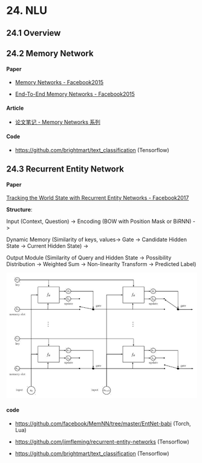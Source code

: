 
# 24. NLU

## 24.1 Overview

## 24.2 Memory Network

#### Paper

- [Memory Networks - Facebook2015](https://arxiv.org/abs/1410.3916)

- [End-To-End Memory Networks - Facebook2015](http://papers.nips.cc/paper/5846-end-to-end-memory-networks.pdf)

#### Article

- [论文笔记 - Memory Networks 系列](https://zhuanlan.zhihu.com/p/32257642?edition=yidianzixun&utm_source=yidianzixun&yidian_docid=0HymGR2b)

#### Code

- <https://github.com/brightmart/text_classification> (Tensorflow)

## 24.3 Recurrent Entity Network

#### Paper

[Tracking the World State with Recurrent Entity Networks - Facebook2017](https://arxiv.org/abs/1612.03969)

**Structure**:

Input (Context, Question) -> Encoding (BOW with Position Mask or BiRNN) -> 

Dynamic Memory (Similarity of keys, values-> Gate -> Candidate Hidden State -> Current Hidden State) -> 

Output Module (Similarity of Query and Hidden State -> Possibility Distribution -> Weighted Sum -> Non-linearity Transform -> Predicted Label)

![recurrent_entity_network_structure](./image/recurrent_entity_network_01.png)

#### code

- <https://github.com/facebook/MemNN/tree/master/EntNet-babi> (Torch, Lua)

- <https://github.com/jimfleming/recurrent-entity-networks> (Tensorflow)

- <https://github.com/brightmart/text_classification> (Tensorflow)

